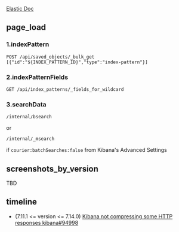 [Elastic Doc](https://www.elastic.co/guide/en/kibana/current/discover.html)

## page_load

### 1.indexPattern

```
POST /api/saved_objects/_bulk_get [{"id":"${INDEX_PATTERN_ID}","type":"index-pattern"}]
```

### 2.indexPatternFields

```
GET /api/index_patterns/_fields_for_wildcard
```

### 3.searchData

```
/internal/bsearch
```

or

```
/internal/_msearch
```

if `courier:batchSearches:false` from Kibana's Advanced Settings

## screenshots_by_version

TBD

## timeline

- (7.11.1 <= version <= 7.14.0) [Kibana not compressing some HTTP responses kibana#94998](https://github.com/elastic/kibana/issues/94998)
